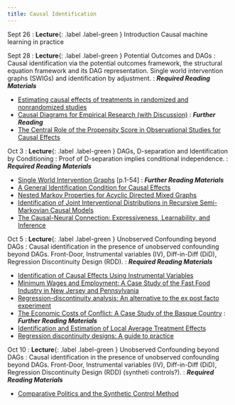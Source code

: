 ```yaml
---
title: Causal Identification
---
```


Sept 26
: **Lecture**{: .label .label-green } Introduction
Causal machine learning in practice 

Sept 28
: **Lecture**{: .label .label-green } Potential Outcomes and DAGs
: Causal identification via the potential outcomes framework, the structural equation framework and its DAG representation. Single world intervention graphs (SWIGs) and identification by adjustment. 
: ***Required Reading Materials***
- [Estimating causal effects of treatments in randomized and nonrandomized studies](http://www.fsb.muohio.edu/lij14/420_paper_Rubin74.pdf)
- [Causal Diagrams for Empirical Research (with Discussion)](https://www.jstor.org/stable/2337329)
: ***Further Reading***
- [The Central Role of the Propensity Score in Observational Studies for Causal Effects](https://www.jstor.org/stable/2335942#metadata_info_tab_contents)


Oct 3
: **Lecture**{: .label .label-green } DAGs, D-separation and Identification by Conditioning
: Proof of D-separation implies conditional independence.
: ***Required Reading Materials***
- [Single World Intervention Graphs](https://csss.uw.edu/Papers/wp128.pdf) [p.1-54]
: ***Further Reading Materials***
- [A General Identification Condition for Causal Effects](https://ftp.cs.ucla.edu/pub/stat_ser/R290-A.pdf)
- [Nested Markov Properties for Acyclic Directed Mixed Graphs](https://arxiv.org/abs/1701.06686)
- [Identification of Joint Interventional Distributions in Recursive Semi-Markovian Causal Models](https://ftp.cs.ucla.edu/pub/stat_ser/r327.pdf)
- [The Causal-Neural Connection: Expressiveness, Learnability, and Inference](https://arxiv.org/abs/2107.00793)

Oct 5
: **Lecture**{: .label .label-green } Unobserved Confounding beyond DAGs
: Causal identification in the presence of unobserved confounding beyond DAGs. Front-Door, Instrumental variables (IV), Diff-in-Diff (DiD), Regression Discontinuity Design (RDD). 
: ***Required Reading Materials***
- [Identification of Causal Effects Using Instrumental Variables](https://www.jstor.org/stable/2291629)
- [Minimum Wages and Employment: A Case Study of the Fast Food Industry in New Jersey and Pennsylvania](https://www.nber.org/papers/w4509)
- [Regression-discontinuity analysis: An alternative to the ex post facto experiment](https://psycnet.apa.org/record/1962-00061-001)
- [The Economic Costs of Conflict: A Case Study of the Basque Country](https://www.aeaweb.org/articles?id=10.1257/000282803321455188)
: ***Further Reading Materials***
- [Identification and Estimation of Local Average Treatment Effects](https://www.jstor.org/stable/2291629)
- [Regression discontinuity designs: A guide to practice](https://www.sciencedirect.com/science/article/pii/S0304407607001091)

Oct 10
: **Lecture**{: .label .label-green } Unobserved Confounding beyond DAGs
: Causal identification in the presence of unobserved confounding beyond DAGs. Front-Door, Instrumental variables (IV), Diff-in-Diff (DiD), Regression Discontinuity Design (RDD) (syntheti controls?). 
: ***Required Reading Materials***
- [Comparative Politics and the Synthetic Control Method](https://economics.mit.edu/sites/default/files/publications/Comparative%20Politics%20and%20the%20Synthetic%20Control.pdf)




